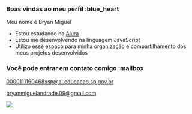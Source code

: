 ### Boas vindas ao meu perfil :blue_heart

Meu nome é Bryan Miguel 

- Estou estudando na [Alura](https://www.alura.com.br)
- Estou me desenvolvendo na linguagem JavaScript
- Utilizo esse espaço para minha organização e compartilhamento dos meus projetos desenvolvidos

### Você pode entrar em contato comigo :mailbox

0000111160468xsp@al.educacao.sp.gov.br

bryanmiguelandrade.09@gmail.com

![](https://media1.tenor.com/m/5gAIr5GSphAAAAAC/jujutsu-kaisen-aoi-todou.gif).
